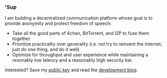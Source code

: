### 'Sup

I am building a decentralized communication platform whose goal is to provide
anonymity and protect freedom of speech:
- Take all the good parts of 4chan, BitTorrent, and I2P to fuse them together.
- Prioritize practicality over generality (i.e. not try to reinvent the
  internet, just do one thing, and do it well).
- Optimize for throughput and user experience while maintaining a resonably low
  latency and a reasonably high security bar.

Interested? Save my
[public key](https://raw.githubusercontent.com/1B677B8F8BB20100/1B677B8F8BB20100/master/public-key.txt)
and read the [development blog](https://1b677b8f8bb20100.github.io/).
